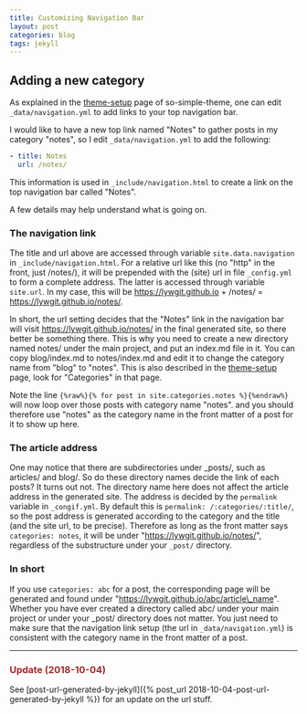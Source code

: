 ```yaml
---
title: Customizing Navigation Bar
layout: post
categories: blog
tags: jekyll
---
```


## Adding a new category

As explained in the [theme-setup](https://mmistakes.github.io/so-simple-theme/theme-setup/) page of so-simple-theme, one can edit `_data/navigation.yml` to add links to your top navigation bar. 

I would like to have a new top link named "Notes" to gather posts in my category "notes", so I edit `_data/navigation.yml` to add the following: 

```yml
- title: Notes
  url: /notes/
```

This information is used in `_include/navigation.html` to create a link on the top navigation bar called "Notes". 

A few details may help understand what is going on.

### The navigation link

The title and url above are accessed through variable `site.data.navigation` in `_include/navigation.html`. For a relative url like this (no "http" in the front, just /notes/), it will be prepended with the (site) url in file `_config.yml` to form a complete address. The latter is accessed through variable `site.url`. In my case, this will be https://lywgit.github.io + /notes/ = https://lywgit.github.io/notes/.

In short, the url setting decides that the "Notes" link in the navigation bar will visit https://lywgit.github.io/notes/ in the final generated site, so there better be something there. This is why you need to create a new directory named notes/ under the main project, and put an index.md file in it. You can copy blog/index.md to notes/index.md and edit it to change the category name from "blog" to "notes". This is also described in the [theme-setup](https://mmistakes.github.io/so-simple-theme/theme-setup/) page, look for "Categories" in that page.

Note the line `{%raw%}{% for post in site.categories.notes %}{%endraw%}` will now loop over those posts with category name "notes". and you should therefore use "notes" as the category name in the front matter of a post for it to show up here. 


### The article address

One may notice that there are subdirectories under _posts/, such as articles/ and blog/. So do these directory names decide the link of each posts? It turns out not. The directory name here does not affect the article address in the generated site. The address is decided by the `permalink` variable in `_congif.yml`. By default this is `permalink: /:categories/:title/`, so the post address is generated according to the category and the title (and the site url, to be precise). Therefore as long as the front matter says `categories: notes`, it will be under "https://lywgit.github.io/notes/", regardless of the substructure under your `_post/` directory. 

### In short 

If you use `categories: abc` for a post, the corresponding page will be generated and found under "https://lywgit.github.io/abc/article\_name". Whether you have ever created a directory called abc/ under your main project or under your _post/ directory does not matter. You just need to make sure that the navigation link setup (the url in `_data/navigation.yml`) is consistent with the category name in the front matter of a post. 


---

<h3 style="color:brown"> Update (2018-10-04) </h3> 

See [post-url-generated-by-jekyll]({% post_url 2018-10-04-post-url-generated-by-jekyll %}) for an update on the url stuff.  



